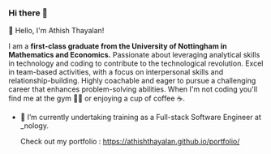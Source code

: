 ### Hi there 👋

<!--
**AthishThayalan/AthishThayalan** is a ✨ _special_ ✨ repository because its `README.md` (this file) appears on your GitHub profile.

Here are some ideas to get you started:

- 🔭 I’m currently working on ...
- 🌱 I’m currently learning ...
- 👯 I’m looking to collaborate on ...
- 🤔 I’m looking for help with ...
- 💬 Ask me about ...
- 📫 How to reach me: ...
- 😄 Pronouns: ...
- ⚡ Fun fact: ...
-->
👋 Hello, I'm Athish Thayalan! 

I am a **first-class graduate from the University of Nottingham in Mathematics and Economics.** Passionate about leveraging analytical skills in technology and coding to contribute to the technological revolution. Excel in team-based activities, with a focus on interpersonal skills and relationship-building. Highly coachable and eager to pursue a challenging career that enhances problem-solving abilities. When I'm not coding you'll find me at the gym 🏋🏿 or enjoying a cup of coffee ☕.

- 🔭 I’m currently undertaking training as a Full-stack Software Engineer at _nology.

  Check out my portfolio : https://athishthayalan.github.io/portfolio/

